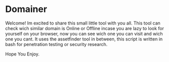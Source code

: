 # Domainer

Welcome! Im excited to share this small little tool with you all. This tool can check wich similar domain is Online or Offline incase you are lazy to look for yourself on your browser, now you can see wich one you can visit and wich one you cant.
It uses the assetfinder tool in between, this script is written in bash for penetration testing or security research.

Hope You Enjoy.
